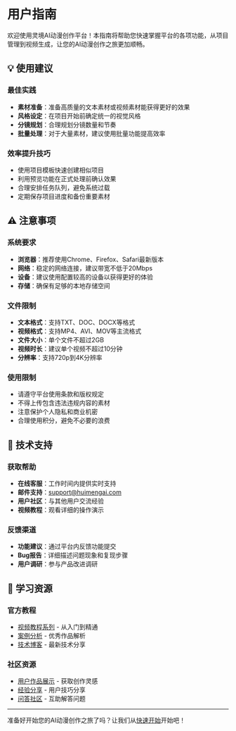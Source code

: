 # 用户指南

欢迎使用灵境AI动漫创作平台！本指南将帮助您快速掌握平台的各项功能，从项目管理到视频生成，让您的AI动漫创作之旅更加顺畅。

<!-- ## 📚 指南结构

### 快速入门

- [快速开始](/getting-started) - 5分钟上手灵境AI动漫创作平台
- [系统要求](/guide/requirements) - 设备和环境要求
- [注册登录](/guide/auth) - 账户创建和登录流程

### 项目后台

- [项目管理](/guide/project-management) - 创建和管理项目
- [素材拆解](/guide/material-analysis) - 小说、剧本、短剧处理
- [基础设定](/guide/basic-settings) - 风格和人物设定
- [分镜编辑](/guide/storyboard-editing) - 分镜创建和编辑

### 创作工作台

- [分镜编辑](/guide/storyboard-workspace) - 关键帧选择和参数配置
- [批量转绘](/guide/batch-rendering) - 批量处理和管理
- [自动修复](/guide/auto-repair) - 擦除重绘和AI润色
- [视频生成](/guide/video-generation) - 多模型视频生成
- [视频对口型](/guide/lip-sync) - 音视频同步处理

### 高级功能

- [团队协作](/guide/collaboration) - 多人项目管理
- [自定义风格](/guide/custom-styles) - 创建个人专属艺术风格
- [批量操作](/guide/batch-operations) - 提高工作效率的批量功能
- [API集成](/guide/api) - 开发者接口使用指南

### 故障排除

- [常见问题](/guide/faq) - 快速解决常见问题
- [错误代码](/guide/errors) - 错误信息解释和解决方案
- [性能优化](/guide/optimization) - 提升处理速度和质量

## 🚀 快速导航

### 新用户推荐路径

1. **[快速开始](/getting-started)** - 了解基本操作流程
2. **[项目管理](/guide/project-management)** - 创建第一个项目
3. **[素材拆解](/guide/material-analysis)** - 处理您的创作素材
4. **[分镜编辑](/guide/storyboard-workspace)** - 开始创作分镜
5. **[视频生成](/guide/video-generation)** - 生成最终作品

### 进阶用户推荐

- **[批量转绘](/guide/batch-rendering)** - 提高工作效率
- **[自定义风格](/guide/custom-styles)** - 打造独特风格
- **[团队协作](/guide/collaboration)** - 多人协作技巧
- **[API集成](/guide/api)** - 自动化工作流程

### 问题解决

遇到问题时，请查看：

- [常见问题](/guide/faq) - 常见问题解答
- [技术支持](#技术支持) - 联系我们的支持团队 -->

## 💡 使用建议

### 最佳实践

- **素材准备**：准备高质量的文本素材或视频素材能获得更好的效果
- **风格设定**：在项目开始前确定统一的视觉风格
- **分镜规划**：合理规划分镜数量和节奏
- **批量处理**：对于大量素材，建议使用批量功能提高效率

### 效率提升技巧

- 使用项目模板快速创建相似项目
- 利用预览功能在正式处理前确认效果
- 合理安排任务队列，避免系统过载
- 定期保存项目进度和备份重要素材

## ⚠️ 注意事项

### 系统要求

- **浏览器**：推荐使用Chrome、Firefox、Safari最新版本
- **网络**：稳定的网络连接，建议带宽不低于20Mbps
- **设备**：建议使用配置较高的设备以获得更好的体验
- **存储**：确保有足够的本地存储空间

### 文件限制

- **文本格式**：支持TXT、DOC、DOCX等格式
- **视频格式**：支持MP4、AVI、MOV等主流格式
- **文件大小**：单个文件不超过2GB
- **视频时长**：建议单个视频不超过10分钟
- **分辨率**：支持720p到4K分辨率

### 使用限制

- 请遵守平台使用条款和版权规定
- 不得上传包含违法违规内容的素材
- 注意保护个人隐私和商业机密
- 合理使用积分，避免不必要的浪费

## 🔧 技术支持

### 获取帮助

- **在线客服**：工作时间内提供实时支持
- **邮件支持**：[support@huimengai.com](mailto:support@huimengai.com)
- **用户社区**：与其他用户交流经验
- **视频教程**：观看详细的操作演示

### 反馈渠道

- **功能建议**：通过平台内反馈功能提交
- **Bug报告**：详细描述问题现象和复现步骤
- **用户调研**：参与产品改进调研

## 📖 学习资源

### 官方教程

- [视频教程系列](/tutorials/videos) - 从入门到精通
- [案例分析](/tutorials/cases) - 优秀作品解析
- [技术博客](/blog) - 最新技术分享

### 社区资源

- [用户作品展示](/community/showcase) - 获取创作灵感
- [经验分享](/community/tips) - 用户技巧分享
- [问答社区](/community/qa) - 互助解答问题

---

准备好开始您的AI动漫创作之旅了吗？让我们从[快速开始](/getting-started)开始吧！